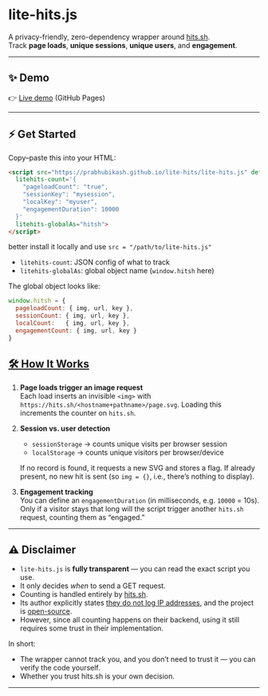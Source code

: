 # lite-hits.js

A privacy-friendly, zero-dependency wrapper around [hits.sh](https://hits.sh).  
Track **page loads**, **unique sessions**, **unique users**, and **engagement**.

---

## ✨ Demo
👉 [Live demo](https://prabhubikash.github.io/lite-hits) (GitHub Pages)

---

## ⚡ Get Started

Copy–paste this into your HTML:

```html
<script src="https://prabhubikash.github.io/lite-hits/lite-hits.js" defer
  litehits-count='{
    "pageloadCount": "true",
    "sessionKey": "mysession",
    "localKey": "myuser",
    "engagementDuration": 10000
  }'
  litehits-globalAs="hitsh">
</script>
```
better install it locally and use `src = "/path/to/lite-hits.js"`
* `litehits-count`: JSON config of what to track
* `litehits-globalAs`: global object name (`window.hitsh` here)

The global object looks like:
```js
window.hitsh = {
  pageloadCount: { img, url, key },
  sessionCount: { img, url, key },
  localCount:   { img, url, key },
  engagementCount: { img, url, key }
}
```

## [🛠 How It Works](https://prabhubikash.github.io/lite-hits/how-it-works.html)
1. **Page loads trigger an image request**  
   Each load inserts an invisible `<img>` with
   `https://hits.sh/<hostname+pathname>/page.svg`.
   Loading this increments the counter on `hits.sh`.

2. **Session vs. user detection**

   * `sessionStorage` → counts unique visits per browser session
   * `localStorage` → counts unique visitors per browser/device

   If no record is found, it requests a new SVG and stores a flag.
   If already present, no new hit is sent (so `img = {}`, i.e., there’s nothing to display).

3. **Engagement tracking**  
   You can define an `engagementDuration` (in milliseconds, e.g. `10000` = 10s).  
   Only if a visitor stays that long will the script trigger another `hits.sh` request, counting them as “engaged.”

---

## ⚠️ Disclaimer

* `lite-hits.js` is **fully transparent** — you can read the exact script you use.
* It only decides *when* to send a GET request.
* Counting is handled entirely by [hits.sh](https://hits.sh).
* Its author explicitly states [they do not log IP addresses](https://github.com/StevenBlack/hosts/issues/2252), and the project is [open-source](https://github.com/silentsoft/hits).
* However, since all counting happens on their backend, using it still requires some trust in their implementation.

In short:
- The wrapper cannot track you, and you don’t need to trust it — you can verify the code yourself.
- Whether you trust hits.sh is your own decision.

---
